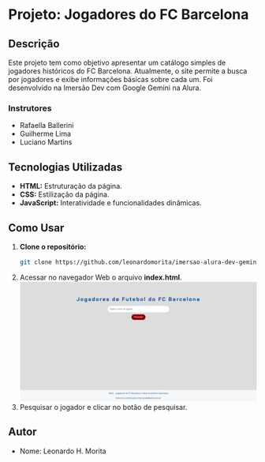 # Projeto: Jogadores do FC Barcelona

## Descrição
Este projeto tem como objetivo apresentar um catálogo simples de jogadores históricos do FC Barcelona. Atualmente, o site permite a busca por jogadores e exibe informações básicas sobre cada um. Foi desenvolvido na Imersão Dev com Google Gemini na Alura.

### Instrutores
* Rafaella Ballerini
* Guilherme Lima
* Luciano Martins

## Tecnologias Utilizadas
* **HTML:** Estruturação da página.
* **CSS:** Estilização da página.
* **JavaScript:** Interatividade e funcionalidades dinâmicas.

## Como Usar
1. **Clone o repositório:**
   ```bash
   git clone https://github.com/leonardomorita/imersao-alura-dev-gemini.git
   ```
2. Acessar no navegador Web o arquivo **index.html**.
![alt text](./.github/images/home.png)
3. Pesquisar o jogador e clicar no botão de pesquisar.

## Autor
* Nome: Leonardo H. Morita

